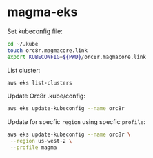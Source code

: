 # magma-eks

Set kubeconfig file:
```bash
cd ~/.kube
touch orc8r.magmacore.link
export KUBECONFIG=${PWD}/orc8r.magmacore.link
```

List cluster:
```bash
aws eks list-clusters
```

Update Orc8r .kube/config:
```bash
aws eks update-kubeconfig --name orc8r
```

Update for specfic `region` using specfic `profile`:
```bash
aws eks update-kubeconfig --name orc8r \
 --region us-west-2 \
 --profile magma
```

